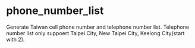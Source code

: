 # phone_number_list
 
Generate Taiwan cell phone number and telephone number list.
Telephone number list only suppoert Taipei City, New Taipei City, Keelong City(start with 2).